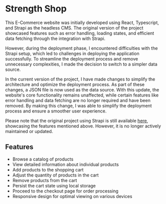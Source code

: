 # Strength Shop

This E-Commerce website was initially developed using React, Typescript, and Strapi as the headless CMS. The original version of the project showcased features such as error handling, loading states, and efficient data fetching through the integration with Strapi.

However, during the deployment phase, I encountered difficulties with the Strapi setup, which led to challenges in deploying the application successfully. To streamline the deployment process and remove unnecessary complexities, I made the decision to switch to a simpler data source.

In the current version of the project, I have made changes to simplify the architecture and optimize the deployment process. As part of these changes, a JSON file is now used as the data source. With this update, the website's core functionality remains unaffected, while certain features like error handling and data fetching are no longer required and have been removed. By making this change, I was able to simplify the deployment process and ensure a smoother user experience.

Please note that the original project using Strapi is still available [here](https://github.com/LucasCoppola/strength-shop-strapi), showcasing the features mentioned above. However, it is no longer actively maintained or updated.


## Features
- Browse a catalog of products
- View detailed information about individual products
- Add products to the shopping cart
- Adjust the quantity of products in the cart
- Remove products from the cart
- Persist the cart state using local storage
- Proceed to the checkout page for order processing
- Responsive design for optimal viewing on various devices
